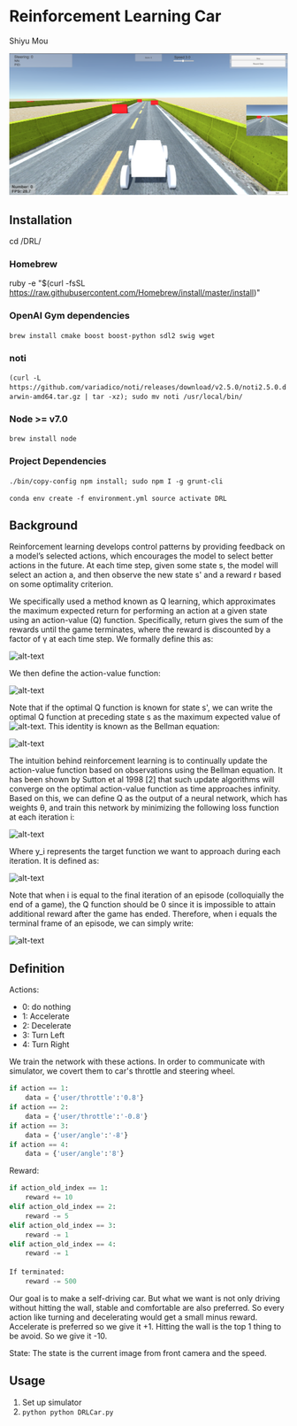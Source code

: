 # Reinforcement Learning Car
Shiyu Mou

![](1.png)

## Installation

cd /DRL/
### Homebrew
ruby -e "$(curl -fsSL https://raw.githubusercontent.com/Homebrew/install/master/install)"
### OpenAI Gym dependencies
`brew install cmake boost boost-python sdl2 swig wget`
### noti
`(curl -L https://github.com/variadico/noti/releases/download/v2.5.0/noti2.5.0.darwin-amd64.tar.gz | tar -xz); sudo mv noti /usr/local/bin/`
### Node >= v7.0
`brew install node`

### Project Dependencies
`./bin/copy-config
 npm install; sudo npm I -g grunt-cli`

`conda env create -f environment.yml
 source activate DRL`


## Background

Reinforcement learning develops control patterns by providing feedback on a model’s selected actions, which encourages the model to select better actions in the future. At each time step, given some state s, the model will select an action a, and then observe the new state s' and a reward r based on some optimality criterion.

We specifically used a method known as Q learning, which approximates the maximum expected return for performing an action at a given state using an action-value (Q) function. Specifically, return gives the sum of the rewards until the game terminates, where the reward is discounted by a factor of γ at each time step. We formally define this as:

![alt-text](http://imgur.com/h7MJxSJ.png "(1)")

We then define the action-value function:

![alt-text](http://imgur.com/05MxGxk.png "(2)")

Note that if the optimal Q function is known for state s', we can write the optimal Q function at preceding state s as the maximum expected value of ![alt-text](http://imgur.com/1RSOCHo.png "Sorry, no alt-text for this one"). This identity is known as the Bellman equation:

![alt-text](http://imgur.com/BERyjr2.png "(3)")

The intuition behind reinforcement learning is to continually update the action-value function based on observations using the Bellman equation. It has been shown by Sutton et al 1998 [2] that such update algorithms will converge on the optimal action-value function as time approaches infinity. Based on this, we can define Q as the output of a neural network, which has weights θ, and train this network by minimizing the following loss function at each iteration i:

![alt-text](http://imgur.com/3gFka35.png "(4)")

Where y_i represents the target function we want to approach during each iteration. It is defined as:

![alt-text](http://imgur.com/gKcXJfi.png "(5)")

Note that when i is equal to the final iteration of an episode (colloquially the end of a game), the Q function should be 0 since it is impossible to attain additional reward after the game has ended. Therefore, when i equals the terminal frame of an episode, we can simply write:

![alt-text](http://imgur.com/nU8qRJM.png "(6)") 
 
## Definition  

Actions: 

- 0: do nothing
- 1: Accelerate 
- 2: Decelerate 
- 3: Turn Left
- 4: Turn Right 

We train the network with these actions. In order to communicate with simulator, we covert them to car's throttle and steering wheel. 

~~~python
if action == 1:
	data = {'user/throttle':'0.8'}
if action == 2:
	data = {'user/throttle':'-0.8'} 
if action == 3:
	data = {'user/angle':'-8'} 
if action == 4:
	data = {'user/angle':'8'} 
~~~		

Reward: 

~~~python
if action_old_index == 1:
	reward += 10
elif action_old_index == 2:
	reward -= 5
elif action_old_index == 3:
	reward -= 1
elif action_old_index == 4:
	reward -= 1
	
If terminated:
	reward -= 500
~~~
Our goal is to make a self-driving car. But what we want is not only driving without hitting the wall, stable and comfortable are also preferred. So every action like turning and decelerating would get a small minus reward. Accelerate is preferred so we give it +1. Hitting the wall is the top 1 thing to be avoid. So we give it -10.  

State: 
The state is the current image from front camera and the speed. 

## Usage

1. Set up simulator 
2. `python python DRLCar.py`




 